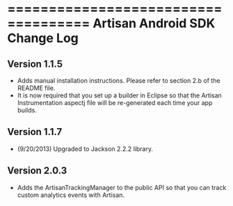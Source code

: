 ====================================
   Artisan Android SDK Change Log
====================================

## Version 1.1.5

* Adds manual installation instructions. Please refer to section 2.b of the README file.
* It is now required that you set up a builder in Eclipse so that the Artisan Instrumentation aspectj file will be re-generated each time your app builds.

## Version 1.1.7

* (9/20/2013) Upgraded to Jackson 2.2.2 library.

## Version 2.0.3

* Adds the ArtisanTrackingManager to the public API so that you can track custom analytics events with Artisan.
